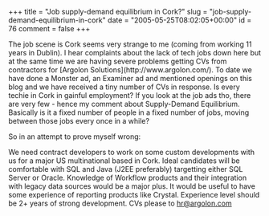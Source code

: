 +++
title = "Job supply-demand equilibrium in Cork?"
slug = "job-supply-demand-equilibrium-in-cork"
date = "2005-05-25T08:02:05+00:00"
id = 76
comment = false
+++

<div style="clear: both" />The job scene is Cork seems very strange to me (coming from working 11 years in Dublin). I hear complaints about the lack of tech jobs down here but at the same time we are having severe problems getting CVs from contractors for [Argolon Solutions](http://www.argolon.com/). To date we have done a Monster ad, an Examiner ad and mentioned openings on this blog and we have received a tiny number of CVs in response. Is every techie in Cork in gainful employment? If you look at the job ads tho, there are very few - hence my comment about Supply-Demand Equilibrium. Basically is it a fixed number of people in a fixed number of jobs, moving between those jobs every once in a while?

So in an attempt to prove myself wrong:

We need contract developers to work on some custom developments with us for a major US multinational based in Cork. Ideal candidates will be comfortable with SQL and Java (J2EE preferably) targetting either SQL Server or Oracle. Knowledge of Workflow products and their integration with legacy data sources would be a major plus. It would be useful to have some experience of reporting products like Crystal. Experience level should be 2+ years of strong development. CVs please to [hr@argolon.com](mailto:hr@argolon.com)
<div style="clear: both; padding-bottom: 0.25em" />
